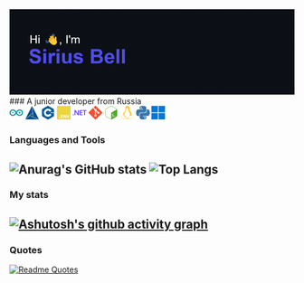 <div id="header" align="center">
    <img src="header.png" alt="Header image here">
</div>
### A junior developer from Russia

<div id="Skills" align="left">
    <img src="imgs/arduino.svg" alt="Skills here" height=24 width=24>
    <img src="imgs/cmake.svg" alt="Skills here" height=24 width=24>
    <img src="imgs/cplusplus.svg" alt="Skills here" height=24 width=24>
    <img src="imgs/dotenv.svg" alt="Skills here" height=24 width=24>
    <img src="imgs/dotnet.svg" alt="Skills here" height=24 width=24>
    <img src="imgs/git.svg" alt="Skills here" height=24 width=24>
    <img src="imgs/gnubash.svg" alt="Skills here" height=24 width=24>
    <img src="imgs/linux.svg" alt="Skills here" height=24 width=24>
    <img src="imgs/python.svg" alt="Skills here" height=24 width=24>
    <img src="imgs/windows11.svg" alt="Skills here" height=24 width=24>
</div>

### Languages and Tools

![Anurag's GitHub stats](https://github-readme-stats.vercel.app/api?username=Sirius-Bell&show_icons=true&theme=transparent)
![Top Langs](https://github-readme-stats.vercel.app/api/top-langs/?username=Sirius-Bell&layout=compact&theme=transparent)
---

### My stats

[![Ashutosh's github activity graph](https://github-readme-activity-graph.vercel.app/graph?username=Sirius-Bell&theme=react-dark)](https://github.com/ashutosh00710/github-readme-activity-graph)
---

### Quotes

[![Readme Quotes](https://quotes-github-readme.vercel.app/api?type=horizontal&theme=nord)](https://github.com/piyushsuthar/github-readme-quotes)